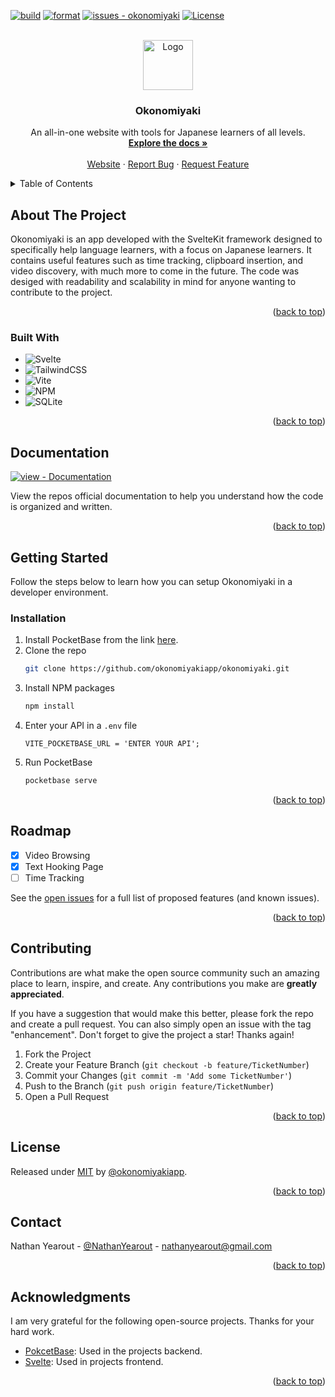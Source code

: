 <a name="readme-top"></a>
[![build](https://github.com/OkonomiyakiApp/okonomiyaki/actions/workflows/build.yml/badge.svg)](https://github.com/OkonomiyakiApp/okonomiyaki/actions/workflows/build.yml)
[![format](https://github.com/OkonomiyakiApp/okonomiyaki/actions/workflows/format.yml/badge.svg)](https://github.com/OkonomiyakiApp/okonomiyaki/actions/workflows/format.yml)
[![issues - okonomiyaki](https://img.shields.io/github/issues/okonomiyakiapp/okonomiyaki)](https://github.com/okonomiyakiapp/okonomiyaki/issues)
[![License](https://img.shields.io/badge/License-MIT-blue)](#license)

<br />
<div align="center">
  <a href="https://github.com/OkonomiyakiApp/okonomiyaki">
    <img src="https://avatars.githubusercontent.com/u/140978871?s=96&v=4" alt="Logo" width="80" height="80">
  </a>

<h3 align="center">Okonomiyaki</h3>

  <p align="center">
    An all-in-one website with tools for Japanese learners of all levels.
    <br />
    <a href="https://github.com/OkonomiyakiApp/okonomiyaki"><strong>Explore the docs »</strong></a>
    <br />
    <br />
    <a href="https://okonomiyaki.app/">Website</a>
    ·
    <a href="https://github.com/OkonomiyakiApp/okonomiyaki/issues">Report Bug</a>
    ·
    <a href="https://github.com/OkonomiyakiApp/okonomiyaki/issues">Request Feature</a>
  </p>
</div>

<!-- TABLE OF CONTENTS -->
<details>
  <summary>Table of Contents</summary>
  <ol>
    <li>
      <a href="#about-the-project">About The Project</a>
      <ul>
        <li><a href="#built-with">Built With</a></li>
      </ul>
    </li>
    <li>
      <a href="#getting-started">Getting Started</a>
      <ul>
        <li><a href="#installation">Installation</a></li>
        <li><a href="#documentation">Documentation</a></li>
      </ul>
    </li>
    <li><a href="#roadmap">Roadmap</a></li>
    <li><a href="#contributing">Contributing</a></li>
    <li><a href="#license">License</a></li>
    <li><a href="#contact">Contact</a></li>
    <li><a href="#acknowledgments">Acknowledgments</a></li>
  </ol>
</details>

<!-- ABOUT THE PROJECT -->

<a name="about-the-project"></a>

## About The Project

<!-- [![Product Name Screen Shot][screenshot]](https://TODO.com) -->

Okonomiyaki is an app developed with the SvelteKit framework designed to specifically help language learners, with a focus on Japanese learners. It contains useful features such as time tracking, clipboard insertion,
and video discovery, with much more to come in the future. The code was desiged with readability and scalability in mind for anyone wanting to contribute to the project.

<p align="right">(<a href="#readme-top">back to top</a>)</p>

### Built With

- ![Svelte](https://img.shields.io/badge/svelte-%23f1413d.svg?style=for-the-badge&logo=svelte&logoColor=white)
- ![TailwindCSS](https://img.shields.io/badge/tailwindcss-%2338B2AC.svg?style=for-the-badge&logo=tailwind-css&logoColor=white)
- ![Vite](https://img.shields.io/badge/vite-%23646CFF.svg?style=for-the-badge&logo=vite&logoColor=white)
- ![NPM](https://img.shields.io/badge/NPM-%23CB3837.svg?style=for-the-badge&logo=npm&logoColor=white)
- ![SQLite](https://img.shields.io/badge/sqlite-%2307405e.svg?style=for-the-badge&logo=sqlite&logoColor=white)

<p align="right">(<a href="#readme-top">back to top</a>)</p>

## Documentation

<div align="left">

[![view - Documentation](https://img.shields.io/badge/view-Documentation-blue?style=for-the-badge)](/docs/ "Go to project documentation")
</div>
View the repos official documentation to help you understand how the code is organized and written.
<p align="right">(<a href="#readme-top">back to top</a>)</p>



<!-- GETTING STARTED -->

<a name="getting-started"></a>

## Getting Started

Follow the steps below to learn how you can setup Okonomiyaki in a developer environment.

### Installation

<a name="installation"></a>

1. Install PocketBase from the link [here](https://github.com/pocketbase/pocketbase/releases).
2. Clone the repo
   ```sh
   git clone https://github.com/okonomiyakiapp/okonomiyaki.git
   ```
3. Install NPM packages
   ```sh
   npm install
   ```
4. Enter your API in a `.env` file
   ```env
   VITE_POCKETBASE_URL = 'ENTER YOUR API';
   ```
5. Run PocketBase
   ```sh
   pocketbase serve
   ```

<p align="right">(<a href="#readme-top">back to top</a>)</p>

<!-- ROADMAP -->

<a name="roadmap"></a>

## Roadmap

- [x] Video Browsing
- [x] Text Hooking Page
- [ ] Time Tracking

See the [open issues](https://github.com/okonomiyakiapp/okonomiyaki/issues) for a full list of proposed features (and known issues).

<p align="right">(<a href="#readme-top">back to top</a>)</p>

<!-- CONTRIBUTING -->

<a name="contributing"></a>

## Contributing

Contributions are what make the open source community such an amazing place to learn, inspire, and create. Any contributions you make are **greatly appreciated**.

If you have a suggestion that would make this better, please fork the repo and create a pull request. You can also simply open an issue with the tag "enhancement".
Don't forget to give the project a star! Thanks again!

1. Fork the Project
2. Create your Feature Branch (`git checkout -b feature/TicketNumber`)
3. Commit your Changes (`git commit -m 'Add some TicketNumber'`)
4. Push to the Branch (`git push origin feature/TicketNumber`)
5. Open a Pull Request

<p align="right">(<a href="#readme-top">back to top</a>)</p>

<!-- LICENSE -->

<a name="license"></a>

## License

Released under [MIT](/LICENSE) by [@okonomiyakiapp](https://github.com/okonomiyakiapp).

<p align="right">(<a href="#readme-top">back to top</a>)</p>

<!-- CONTACT -->

<a name="contact"></a>

## Contact

Nathan Yearout - [@NathanYearout](https://www.linkedin.com/in/nathan-yearout/) - nathanyearout@gmail.com

<p align="right">(<a href="#readme-top">back to top</a>)</p>

<!-- ACKNOWLEDGMENTS -->

<a name="acknowledgments"></a>

## Acknowledgments

I am very grateful for the following open-source projects. Thanks for your hard work.

- [PokcetBase](https://github.com/pocketbase/pocketbase): Used in the projects backend.
- [Svelte](https://github.com/sveltejs/svelte): Used in projects frontend.

<p align="right">(<a href="#readme-top">back to top</a>)</p>
